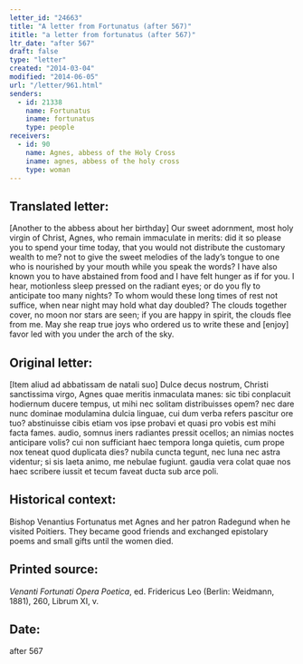 ```yaml
---
letter_id: "24663"
title: "A letter from Fortunatus (after 567)"
ititle: "a letter from fortunatus (after 567)"
ltr_date: "after 567"
draft: false
type: "letter"
created: "2014-03-04"
modified: "2014-06-05"
url: "/letter/961.html"
senders:
  - id: 21338
    name: Fortunatus
    iname: fortunatus
    type: people
receivers:
  - id: 90
    name: Agnes, abbess of the Holy Cross
    iname: agnes, abbess of the holy cross
    type: woman
---
```

<h2> Translated letter:</h2>[Another to the abbess about her birthday]
Our sweet adornment, most holy virgin of Christ,
Agnes, who remain immaculate in merits:
did it so please you to spend your time today,
that you would not distribute the customary wealth to me?
not to give the sweet melodies of the lady’s tongue
to one who is nourished by your mouth while you speak the words?
I have also known you to have abstained from food
and I have felt hunger as if for you.
I hear, motionless sleep pressed on the radiant eyes;
or do you fly to anticipate too many nights?
To whom would these long times of rest not suffice,
when near night may hold what day doubled?
The clouds together cover, no moon nor stars are seen;
if you are happy in spirit, the clouds flee from me.
May she reap true joys who ordered us to write these
and [enjoy] favor led with you under the arch of the sky.
<h2 class="mt-4"> Original letter:</h2>[Item aliud ad abbatissam de natali suo]
Dulce decus nostrum, Christi sanctissima virgo,
Agnes quae meritis inmaculata manes:
sic tibi conplacuit hodiernum ducere tempus,
ut mihi nec solitam distribuisses opem?
nec dare nunc dominae modulamina dulcia linguae,
cui dum verba refers pascitur ore tuo?
abstinuisse cibis etiam vos ipse probavi
et quasi pro vobis est mihi facta fames.
audio, somnus iners radiantes pressit ocellos;
an nimias noctes anticipare volis?
cui non sufficiant haec tempora longa quietis,
cum prope nox teneat quod duplicata dies?
nubila cuncta tegunt, nec luna nec astra videntur;
si sis laeta animo, me nebulae fugiunt.
gaudia vera colat quae nos haec scribere iussit
et tecum faveat ducta sub arce poli.
<h2 class="mt-4"> Historical context:</h2>Bishop Venantius Fortunatus met Agnes and her patron Radegund when he visited Poitiers. They became good friends and exchanged epistolary poems and small gifts until the women died.
<h2 class="mt-4"> Printed source:</h2><p><em>Venanti Fortunati Opera Poetica</em>, ed. Fridericus Leo (Berlin: Weidmann, 1881), 260, Librum XI, v.</p><h2 class="mt-4"> Date:</h2>after 567